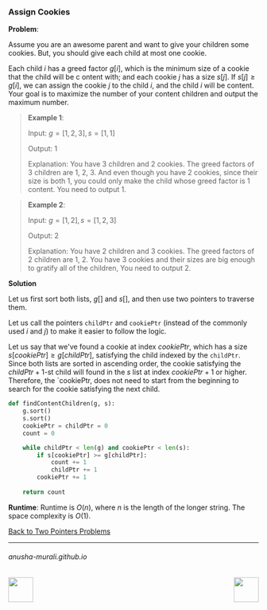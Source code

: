 ### Assign Cookies

**Problem**: 

Assume you are an awesome parent and want to give your children some cookies. But, you should give each child at 
most one cookie.

Each child $i$ has a greed factor $g[i]$, which is the minimum size of a cookie that the child will be c
ontent with; and each cookie $j$ has a size $s[j]$. If $s[j] \geq g[i]$, we can assign the cookie $j$ to the child $i$, 
and the child $i$ will be content. Your goal is to maximize the number of your content children and output the 
maximum number.

> **Example 1**:
>
> Input: $g = [1,2,3], s = [1,1]$
> 
> Output: 1
> 
> Explanation: You have 3 children and 2 cookies. The greed factors of 3 children are 1, 2, 3.
> And even though you have 2 cookies, since their size is both 1, you could only make the child whose greed factor is 1 content. You need to output 1.

> **Example 2**:
>
> Input: $g = [1,2], s = [1,2,3]$
> 
> Output: 2
> 
> Explanation: You have 2 children and 3 cookies. The greed factors of 2 children are 1, 2. You have 3 cookies and their sizes are big enough to gratify all of the children, You need to output 2.

**Solution**

Let us first sort both lists, $g[]$ and $s[]$, and then use two pointers to traverse them.

Let us call the pointers `childPtr` and `cookiePtr` (instead of the commonly used $i$ and $j$) to make it easier to follow the logic.

Let us say that we've found a cookie at index $cookiePtr$, which has a size $s[cookiePtr] \geq g[childPtr]$, satisfying the child indexed by the `childPtr`. Since both lists are sorted in ascending order, the cookie satisfying the $childPtr+1$-st child will found in the $s$ list at index $cookiePtr+1$ or higher. Therefore, the `cookiePtr, does not need to start from the beginning to search for the cookie satisfying the next child. 

```python
def findContentChildren(g, s):
    g.sort()
    s.sort()
    cookiePtr = childPtr = 0
    count = 0

    while childPtr < len(g) and cookiePtr < len(s):
        if s[cookiePtr] >= g[childPtr]:
            count += 1
            childPtr += 1
        cookiePtr += 1
   
    return count
```

**Runtime**: Runtime is $O(n)$, where $n$ is the length of the longer string. The space complexity is $O(1)$. 

[Back to Two Pointers Problems](./problems.md)

* * *
###### anusha-murali.github.io

<img src="https://github.com/anusha-murali/anusha-murali.github.io/assets/111596338/639243aa-2857-4595-a65a-7852762bb002" width="50" height="50" align="left">

[<img src="https://github.com/user-attachments/assets/989cfb30-4fb8-40f8-a812-8a054869aa32" width="50" height="50" align="right">](../index.md)
